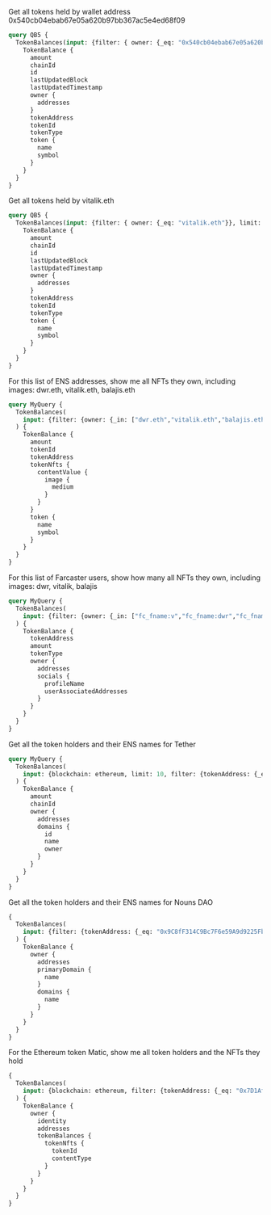 Get all tokens held by wallet address 0x540cb04ebab67e05a620b97bb367ac5e4ed68f09

```GraphQL
query QB5 {
  TokenBalances(input: {filter: { owner: {_eq: "0x540cb04ebab67e05a620b97bb367ac5e4ed68f09"}}, limit: 10, blockchain: ethereum}) {
    TokenBalance {
      amount
      chainId
      id
      lastUpdatedBlock
      lastUpdatedTimestamp
      owner {
        addresses
      }
      tokenAddress
      tokenId
      tokenType
      token {
        name
        symbol
      }
    }
  }
}
```

Get all tokens held by vitalik.eth

```GraphQL
query QB5 {
  TokenBalances(input: {filter: { owner: {_eq: "vitalik.eth"}}, limit: 10, blockchain: ethereum}) {
    TokenBalance {
      amount
      chainId
      id
      lastUpdatedBlock
      lastUpdatedTimestamp
      owner {
        addresses
      }
      tokenAddress
      tokenId
      tokenType
      token {
        name
        symbol
      }
    }
  }
}
```

For this list of ENS addresses, show me all NFTs they own, including images: dwr.eth, vitalik.eth, balajis.eth

```GraphQL
query MyQuery {
  TokenBalances(
    input: {filter: {owner: {_in: ["dwr.eth","vitalik.eth","balajis.eth"]}, tokenType: {_in: [ERC1155, ERC721]}}, blockchain: ethereum}
  ) {
    TokenBalance {
      amount
      tokenId
      tokenAddress
      tokenNfts {
        contentValue {
          image {
            medium
          }
        }
      }
      token {
        name
        symbol
      }
    }
  }
}
```

For this list of Farcaster users, show how many all NFTs they own, including images: dwr, vitalik, balajis

```GraphQL
query MyQuery {
  TokenBalances(
    input: {filter: {owner: {_in: ["fc_fname:v","fc_fname:dwr","fc_fname:balajis"]}, tokenType: {_in: [ERC1155, ERC721]}}, blockchain: ethereum, limit: 50}
  ) {
    TokenBalance {
      tokenAddress
      amount
      tokenType
      owner {
        addresses
        socials {
          profileName
          userAssociatedAddresses
        }
      }
    }
  }
}
```

Get all the token holders and their ENS names for Tether

```GraphQL
query MyQuery {
  TokenBalances(
    input: {blockchain: ethereum, limit: 10, filter: {tokenAddress: {_eq: "0xdac17f958d2ee523a2206206994597c13d831ec7"}}}
  ) {
    TokenBalance {
      amount
      chainId
      owner {
        addresses
        domains {
          id
          name
          owner
        }
      }
    }
  }
}
```

Get all the token holders and their ENS names for Nouns DAO

```GraphQL
{
  TokenBalances(
    input: {filter: {tokenAddress: {_eq: "0x9C8fF314C9Bc7F6e59A9d9225Fb22946427eDC03"}}, limit: 10, blockchain: ethereum}
  ) {
    TokenBalance {
      owner {
        addresses
        primaryDomain {
          name
        }
        domains {
          name
        }
      }
    }
  }
}
```

For the Ethereum token Matic, show me all token holders and the NFTs they hold

```GraphQL
{
  TokenBalances(
    input: {blockchain: ethereum, filter: {tokenAddress: {_eq: "0x7D1AfA7B718fb893dB30A3aBc0Cfc608AaCfeBB0"}}, limit: 10}
  ) {
    TokenBalance {
      owner {
        identity
        addresses
        tokenBalances {
          tokenNfts {
            tokenId
            contentType
          }
        }
      }
    }
  }
}

```

```

```

```

```

